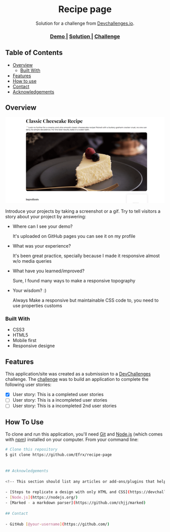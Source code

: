 <!-- Please update value in the {}  -->

<h1 align="center">Recipe page</h1>

<div align="center">
   Solution for a challenge from  <a href="http://devchallenges.io" target="_blank">Devchallenges.io</a>.
</div>

<div align="center">
  <h3>
    <a href="https://efrx.github.io/recipe-page/">
      Demo
    </a>
    <span> | </span>
    <a href="https://devchallenges.io/solutions/j5KQIXfYjMUEO4MmwRka">
      Solution
    </a>
    <span> | </span>
    <a href="https://devchallenges.io/challenges/OEKdUZ6xs0h99C38XVht">
      Challenge
    </a>
  </h3>
</div>

<!-- TABLE OF CONTENTS -->

## Table of Contents

- [Overview](#overview)
  - [Built With](#built-with)
- [Features](#features)
- [How to use](#how-to-use)
- [Contact](#contact)
- [Acknowledgements](#acknowledgements)

<!-- OVERVIEW -->

## Overview

![screenshot](/images/overview/Document%20-%20Google%20Chrome%205_25_2023%208_09_28%20PM.png)


Introduce your projects by taking a screenshot or a gif. Try to tell visitors a story about your project by answering:

- Where can I see your demo?
  
   It's uploaded on GitHub pages you can see it on my profile

- What was your experience?

   It's been great practice, specially because I made it responsive almost w/o media queries

- What have you learned/improved?

   Sure, I found many ways to make a responsive topography

- Your wisdom? :)

   Always Make a responsive but maintainable CSS code to, you need to use properties customs

### Built With

<!-- This section should list any major frameworks that you built your project using. Here are a few examples.-->

- CSS3
- HTML5
- Mobile first
- Responsive designe

## Features

<!-- List the features of your application or follow the template. Don't share the figma file here :) -->

This application/site was created as a submission to a [DevChallenges](https://devchallenges.io/challenges) challenge. The [challenge](https://devchallenges.io/challenges/TtUjDt19eIHxNQ4n5jps) was to build an application to complete the following user stories:

- [x] User story: This is a completed user stories
- [ ] User story: This is a incompleted user stories
- [ ] User story: This is a incompleted 2nd user stories

## How To Use

To clone and run this application, you'll need [Git](https://git-scm.com) and [Node.js](https://nodejs.org/en/download/) (which comes with [npm](http://npmjs.com)) installed on your computer. From your command line:

```bash
# Clone this repository
$ git clone https://github.com/Efrx/recipe-page


## Acknowledgements

<!-- This section should list any articles or add-ons/plugins that helps you to complete the project. This is optional but it will help you in the future. For exmpale -->

- [Steps to replicate a design with only HTML and CSS](https://devchallenges-blogs.web.app/how-to-replicate-design/)
- [Node.js](https://nodejs.org/)
- [Marked - a markdown parser](https://github.com/chjj/marked)

## Contact

- GitHub [@your-username](https://github.com/)
